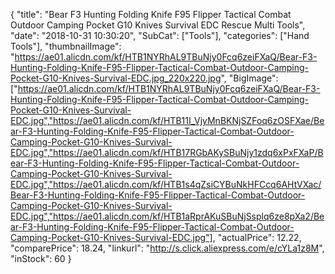 {
	"title": "Bear F3 Hunting Folding Knife F95 Flipper Tactical Combat Outdoor Camping Pocket G10 Knives Survival EDC Rescue Multi Tools",
	"date": "2018-10-31 10:30:20",
	"SubCat": ["Tools"],
	"categories": ["Hand Tools"],
	"thumbnailImage": "https://ae01.alicdn.com/kf/HTB1NYRhAL9TBuNjy0Fcq6zeiFXaQ/Bear-F3-Hunting-Folding-Knife-F95-Flipper-Tactical-Combat-Outdoor-Camping-Pocket-G10-Knives-Survival-EDC.jpg_220x220.jpg",
	"BigImage": ["https://ae01.alicdn.com/kf/HTB1NYRhAL9TBuNjy0Fcq6zeiFXaQ/Bear-F3-Hunting-Folding-Knife-F95-Flipper-Tactical-Combat-Outdoor-Camping-Pocket-G10-Knives-Survival-EDC.jpg","https://ae01.alicdn.com/kf/HTB11I_VjyMnBKNjSZFoq6zOSFXae/Bear-F3-Hunting-Folding-Knife-F95-Flipper-Tactical-Combat-Outdoor-Camping-Pocket-G10-Knives-Survival-EDC.jpg","https://ae01.alicdn.com/kf/HTB17RGbAKySBuNjy1zdq6xPxFXaP/Bear-F3-Hunting-Folding-Knife-F95-Flipper-Tactical-Combat-Outdoor-Camping-Pocket-G10-Knives-Survival-EDC.jpg","https://ae01.alicdn.com/kf/HTB1s4qZsiCYBuNkHFCcq6AHtVXac/Bear-F3-Hunting-Folding-Knife-F95-Flipper-Tactical-Combat-Outdoor-Camping-Pocket-G10-Knives-Survival-EDC.jpg","https://ae01.alicdn.com/kf/HTB1aRprAKuSBuNjSsplq6ze8pXa2/Bear-F3-Hunting-Folding-Knife-F95-Flipper-Tactical-Combat-Outdoor-Camping-Pocket-G10-Knives-Survival-EDC.jpg"],
	"actualPrice": 12.22,
	"comparePrice": 18.24,
	"linkurl": "http://s.click.aliexpress.com/e/cYLa1z8M",
	"inStock": 60
}
